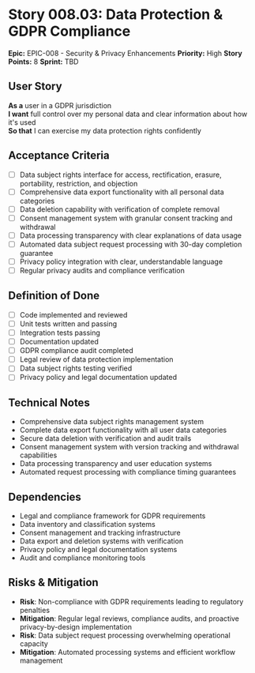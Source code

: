# Story 008.03: Data Protection & GDPR Compliance

**Epic:** EPIC-008 - Security & Privacy Enhancements
**Priority:** High
**Story Points:** 8
**Sprint:** TBD

## User Story
**As a** user in a GDPR jurisdiction  
**I want** full control over my personal data and clear information about how it's used  
**So that** I can exercise my data protection rights confidently  

## Acceptance Criteria
- [ ] Data subject rights interface for access, rectification, erasure, portability, restriction, and objection
- [ ] Comprehensive data export functionality with all personal data categories
- [ ] Data deletion capability with verification of complete removal
- [ ] Consent management system with granular consent tracking and withdrawal
- [ ] Data processing transparency with clear explanations of data usage
- [ ] Automated data subject request processing with 30-day completion guarantee
- [ ] Privacy policy integration with clear, understandable language
- [ ] Regular privacy audits and compliance verification

## Definition of Done
- [ ] Code implemented and reviewed
- [ ] Unit tests written and passing
- [ ] Integration tests passing
- [ ] Documentation updated
- [ ] GDPR compliance audit completed
- [ ] Legal review of data protection implementation
- [ ] Data subject rights testing verified
- [ ] Privacy policy and legal documentation updated

## Technical Notes
- Comprehensive data subject rights management system
- Complete data export functionality with all user data categories
- Secure data deletion with verification and audit trails
- Consent management system with version tracking and withdrawal capabilities
- Data processing transparency and user education systems
- Automated request processing with compliance timing guarantees

## Dependencies
- Legal and compliance framework for GDPR requirements
- Data inventory and classification systems
- Consent management and tracking infrastructure
- Data export and deletion systems with verification
- Privacy policy and legal documentation systems
- Audit and compliance monitoring tools

## Risks & Mitigation
- **Risk**: Non-compliance with GDPR requirements leading to regulatory penalties
- **Mitigation**: Regular legal reviews, compliance audits, and proactive privacy-by-design implementation
- **Risk**: Data subject request processing overwhelming operational capacity
- **Mitigation**: Automated processing systems and efficient workflow management
